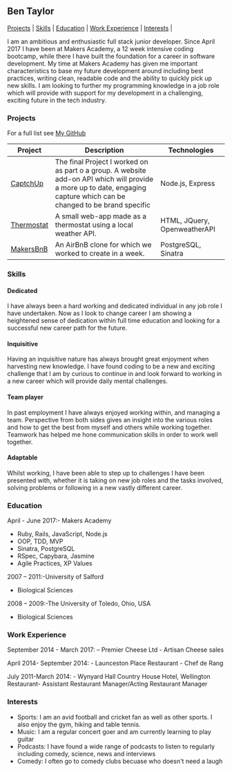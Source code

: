 ## Ben Taylor
[Projects](#projects) | [Skills](#skills) | [Education](#education) | [Work Experience](#work-experience) | [Interests](#interests) |

I am an ambitious and enthusiastic full stack junior developer. Since April 2017 I have been at Makers Academy, a 12 week intensive coding bootcamp, while there I have built the foundation for a career in software development. My time at Makers Academy has given me important characteristics to base my future development around including best practices, writing clean, readable code and the ability to quickly pick up new skills. I am looking to further my programming knowledge in a job role which will provide with support for my development in a challenging, exciting future in the tech industry.

### Projects

For a full list see [My GitHub](https://github.com/itsalwaysbenny)

| Project   | Description | Technologies |
|---        |---         |---           |
| [CaptchUp](https://github.com/JayWebDevCom/brandedCaptcha)| The final Project I worked on as part o a group. A website add-on API which will provide a more up to date, engaging capture which can be changed to be brand specific | Node.js, Express |
| [Thermostat](https://github.com/itsalwaysbenny/thermostat) | A small web-app made as a thermostat using a local weather API. | HTML, JQuery, OpenweatherAPI|
| [MakersBnB](https://github.com/thomasdrayton/makers_bnb) | An AirBnB clone for which we worked to create in a week. | PostgreSQL, Sinatra |


### Skills
 
#### Dedicated 
 I have always been a hard working and dedicated individual in any job role I have undertaken. Now as I look to change career I am showing a heightened sense of dedication within full time education and looking for a successful new career path for the future.
 
#### Inquisitive 
 Having an inquisitive nature has always brought great enjoyment when harvesting new knowledge. I have found coding to be a new
 and exciting challenge that I am by curious to continue in and look forward to working in a new career which will provide daily mental challenges.
 
#### Team player 
 In past employment I have always enjoyed working within, and managing a team. Perspective from both sides gives an insight into
 the various roles and how to get the best from myself and others while working together. Teamwork has helped me hone communication skills in order to work well together.
 
#### Adaptable
 Whilst working, I have been able to step up to challenges I have been presented with, whether it is taking on new
 job roles and the tasks involved, solving problems or following in a new vastly different career.
 
 
### Education

  April - June 2017:- Makers Academy
  
  * Ruby, Rails, JavaScript, Node.js
  * OOP, TDD, MVP
  * Sinatra, PostgreSQL
  * RSpec, Capybara, Jasmine
  * Agile Practices, XP Values
    
  2007 – 2011:-University of Salford
   * Biological Sciences
   
  2008 – 2009:-The University of Toledo, Ohio, USA
   * Biological Sciences
 
 
### Work Experience 

September 2014 - March 2017: – Premier Cheese Ltd - Artisan Cheese sales

April 2014- September 2014: - Launceston Place Restaurant - Chef de Rang

July 2011-March 2014: - Wynyard Hall Country House Hotel, Wellington Restaurant- Assistant Restaurant Manager/Acting Restaurant Manager

### Interests
- Sports: I am an avid football and cricket fan as well as other sports. I also enjoy the gym, hiking and table tennis.
- Music: I am a regular concert goer and am currently learning to play guitar
- Podcasts: I have found a wide range of podcasts to listen to regularly including comedy, science, news and interviews
- Comedy: I often go to comedy clubs becuase who doesn't need a laugh
